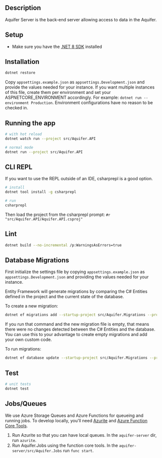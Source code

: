 ## Description

Aquifer Server is the back-end server allowing access to data in the Aquifer.

## Setup

- Make sure you have the [.NET 8 SDK](https://dotnet.microsoft.com/en-us/download/dotnet/8.0) installed

## Installation

```bash
dotnet restore
```
Copy `appsettings.example.json` as `appsettings.Development.json` and provide the values needed for your instance.
If you want multiple instances of this file, create them per environment and set your ASPNETCORE_ENVIRONMENT
accordingly. For example: `dotnet run --environment Production`. Environment configurations have no reason
to be checked in.

## Running the app

```bash
# with hot reload
dotnet watch run --project src/Aquifer.API

# normal mode
dotnet run --project src/Aquifer.API
```

## CLI REPL

If you want to use the REPL outside of an IDE, csharprepl is a good option.

```bash
# install
dotnet tool install -g csharprepl

# run
csharprepl
```

Then load the project from the csharprepl prompt: `#r "src/Aquifer.API/Aquifer.API.csproj"`

## Lint

```bash
dotnet build --no-incremental /p:WarningsAsErrors=true
```

## Database Migrations

First initialize the settings file by copying `appsettings.example.json` as `appsettings.Development.json` and providing
the values needed for your instance.

Entity Framework will generate migrations by comparing the C# Entities defined
in the project and the current state of the database.

To create a new migration:
```bash
dotnet ef migrations add --startup-project src/Aquifer.Migrations --project src/Aquifer.Data MigrationNameHere
```

If you run that command and the new migration file is empty, that means there
were no changes detected between the C# Entities and the database. You can use
this to your advantage to create empty migrations and add your own custom code.

To run migrations:
```bash
dotnet ef database update --startup-project src/Aquifer.Migrations --project src/Aquifer.Data
```

## Test

```bash
# unit tests
dotnet test
```

## Jobs/Queues

We use Azure Storage Queues and Azure Functions for queueing and running jobs. To develop locally, you'll need
[Azurite](https://learn.microsoft.com/en-us/azure/storage/common/storage-use-azurite?tabs=visual-studio,blob-storage)
and [Azure Function Core Tools](https://learn.microsoft.com/en-us/azure/azure-functions/functions-run-local).

1. Run Azurite so that you can have local queues. In the `aquifer-server` dir, run `azurite`.
2. Run Aquifer.Jobs using the function core tools. In the `aquifer-server/src/Aquifer.Jobs` run `func start`.
